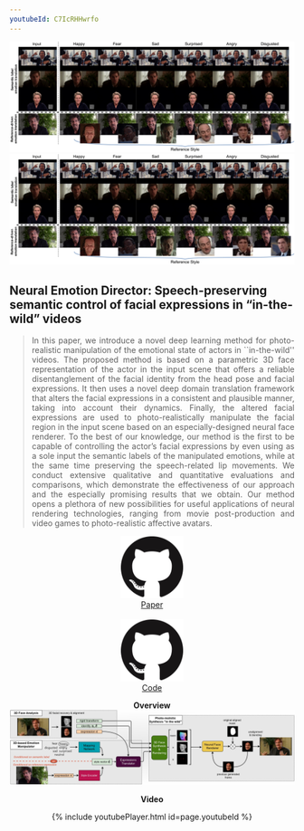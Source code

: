 ```yaml
---
youtubeId: C7IcRHHwrfo
---
```


![imgs/teaser.png](imgs/teaser.png)
<img src="imgs/teaser.png" alt="teaser" width="1000"/>


## Neural Emotion Director: Speech-preserving semantic control of facial expressions in “in-the-wild” videos


<blockquote>
<p style='text-align: justify;'>
In this paper, we introduce a novel deep learning method for photo-realistic manipulation of the emotional state of actors in ``in-the-wild'' videos. The proposed method is based on a parametric 3D face representation of the actor in the input scene that offers a reliable disentanglement of the facial identity from the head pose and facial expressions. It then uses a novel deep domain translation framework that alters the facial expressions in a consistent and plausible manner, taking into account their dynamics. Finally, the altered facial expressions are used to photo-realistically manipulate the facial region in the input scene based on an especially-designed neural face renderer. To the best of our knowledge, our method is the first to be capable of controlling the actor’s facial expressions by even using as a sole input the semantic labels of the manipulated emotions, while at the same time preserving the speech-related lip movements. We conduct extensive qualitative and quantitative evaluations and comparisons, which demonstrate the effectiveness of our approach and the especially promising results that we obtain. Our method opens a plethora of new possibilities for useful applications of neural rendering technologies, ranging from movie post-production and video games to photo-realistic affective avatars.
</p>
</blockquote>

<center>
<a href="github_link"><img style="height:110px;" src="imgs/GitHub-Mark-120px-plus.png" /></a>
<br>
<a href="github_link">Paper</a>
<br><br>
<a href="github_link"><img style="height:110px;" src="imgs/GitHub-Mark-120px-plus.png" /></a>
<br>
<a href="github_link">Code</a>
</center>


**<center>Overview</center>**
![imgs/pipeline.jpg](imgs/pipeline.jpg)

**<center>Video</center>**
<center>
{% include youtubePlayer.html id=page.youtubeId %}
</center>

